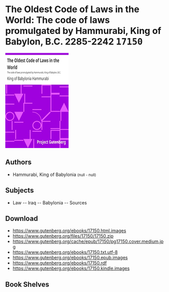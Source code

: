 # The Oldest Code of Laws in the World: The code of laws promulgated by Hammurabi, King of Babylon, B.C. 2285-2242 <kbd>17150</kbd>

![](./cover.medium.jpg "")

## Authors


 - Hammurabi, King of Babylonia <small>(null - null)</small>

## Subjects


 - Law -- Iraq -- Babylonia -- Sources

## Download


 - https://www.gutenberg.org/ebooks/17150.html.images
 - https://www.gutenberg.org/files/17150/17150.zip
 - https://www.gutenberg.org/cache/epub/17150/pg17150.cover.medium.jpg
 - https://www.gutenberg.org/ebooks/17150.txt.utf-8
 - https://www.gutenberg.org/ebooks/17150.epub.images
 - https://www.gutenberg.org/ebooks/17150.rdf
 - https://www.gutenberg.org/ebooks/17150.kindle.images

## Book Shelves


